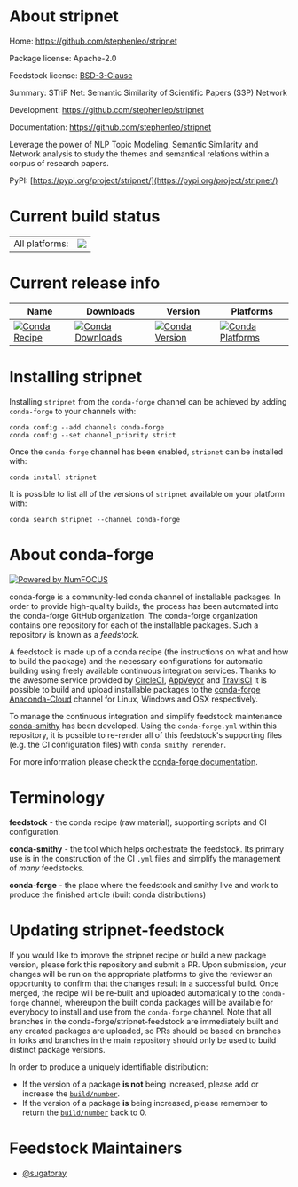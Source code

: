 About stripnet
==============

Home: https://github.com/stephenleo/stripnet

Package license: Apache-2.0

Feedstock license: [BSD-3-Clause](https://github.com/conda-forge/stripnet-feedstock/blob/master/LICENSE.txt)

Summary: STriP Net: Semantic Similarity of Scientific Papers (S3P) Network

Development: https://github.com/stephenleo/stripnet

Documentation: https://github.com/stephenleo/stripnet

Leverage the power of NLP Topic Modeling, Semantic Similarity and Network
analysis to study the themes and semantical relations within a corpus of
research papers.

PyPI: [https://pypi.org/project/stripnet/](https://pypi.org/project/stripnet/)


Current build status
====================


<table><tr><td>All platforms:</td>
    <td>
      <a href="https://dev.azure.com/conda-forge/feedstock-builds/_build/latest?definitionId=15050&branchName=master">
        <img src="https://dev.azure.com/conda-forge/feedstock-builds/_apis/build/status/stripnet-feedstock?branchName=master">
      </a>
    </td>
  </tr>
</table>

Current release info
====================

| Name | Downloads | Version | Platforms |
| --- | --- | --- | --- |
| [![Conda Recipe](https://img.shields.io/badge/recipe-stripnet-green.svg)](https://anaconda.org/conda-forge/stripnet) | [![Conda Downloads](https://img.shields.io/conda/dn/conda-forge/stripnet.svg)](https://anaconda.org/conda-forge/stripnet) | [![Conda Version](https://img.shields.io/conda/vn/conda-forge/stripnet.svg)](https://anaconda.org/conda-forge/stripnet) | [![Conda Platforms](https://img.shields.io/conda/pn/conda-forge/stripnet.svg)](https://anaconda.org/conda-forge/stripnet) |

Installing stripnet
===================

Installing `stripnet` from the `conda-forge` channel can be achieved by adding `conda-forge` to your channels with:

```
conda config --add channels conda-forge
conda config --set channel_priority strict
```

Once the `conda-forge` channel has been enabled, `stripnet` can be installed with:

```
conda install stripnet
```

It is possible to list all of the versions of `stripnet` available on your platform with:

```
conda search stripnet --channel conda-forge
```


About conda-forge
=================

[![Powered by
NumFOCUS](https://img.shields.io/badge/powered%20by-NumFOCUS-orange.svg?style=flat&colorA=E1523D&colorB=007D8A)](https://numfocus.org)

conda-forge is a community-led conda channel of installable packages.
In order to provide high-quality builds, the process has been automated into the
conda-forge GitHub organization. The conda-forge organization contains one repository
for each of the installable packages. Such a repository is known as a *feedstock*.

A feedstock is made up of a conda recipe (the instructions on what and how to build
the package) and the necessary configurations for automatic building using freely
available continuous integration services. Thanks to the awesome service provided by
[CircleCI](https://circleci.com/), [AppVeyor](https://www.appveyor.com/)
and [TravisCI](https://travis-ci.com/) it is possible to build and upload installable
packages to the [conda-forge](https://anaconda.org/conda-forge)
[Anaconda-Cloud](https://anaconda.org/) channel for Linux, Windows and OSX respectively.

To manage the continuous integration and simplify feedstock maintenance
[conda-smithy](https://github.com/conda-forge/conda-smithy) has been developed.
Using the ``conda-forge.yml`` within this repository, it is possible to re-render all of
this feedstock's supporting files (e.g. the CI configuration files) with ``conda smithy rerender``.

For more information please check the [conda-forge documentation](https://conda-forge.org/docs/).

Terminology
===========

**feedstock** - the conda recipe (raw material), supporting scripts and CI configuration.

**conda-smithy** - the tool which helps orchestrate the feedstock.
                   Its primary use is in the construction of the CI ``.yml`` files
                   and simplify the management of *many* feedstocks.

**conda-forge** - the place where the feedstock and smithy live and work to
                  produce the finished article (built conda distributions)


Updating stripnet-feedstock
===========================

If you would like to improve the stripnet recipe or build a new
package version, please fork this repository and submit a PR. Upon submission,
your changes will be run on the appropriate platforms to give the reviewer an
opportunity to confirm that the changes result in a successful build. Once
merged, the recipe will be re-built and uploaded automatically to the
`conda-forge` channel, whereupon the built conda packages will be available for
everybody to install and use from the `conda-forge` channel.
Note that all branches in the conda-forge/stripnet-feedstock are
immediately built and any created packages are uploaded, so PRs should be based
on branches in forks and branches in the main repository should only be used to
build distinct package versions.

In order to produce a uniquely identifiable distribution:
 * If the version of a package **is not** being increased, please add or increase
   the [``build/number``](https://docs.conda.io/projects/conda-build/en/latest/resources/define-metadata.html#build-number-and-string).
 * If the version of a package **is** being increased, please remember to return
   the [``build/number``](https://docs.conda.io/projects/conda-build/en/latest/resources/define-metadata.html#build-number-and-string)
   back to 0.

Feedstock Maintainers
=====================

* [@sugatoray](https://github.com/sugatoray/)


